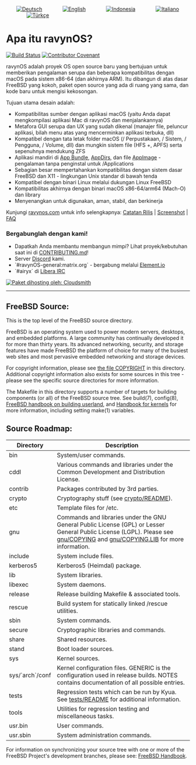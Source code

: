 
  [![Deutsch](https://img.shields.io/badge/🇩🇪-Deutsch-inactive)](https://github.com/prolixalias/ravynos/blob/potential_readme_discussion/i18n/rendered/README.de_DE.md)    [![English](https://img.shields.io/badge/🇬🇧-English-inactive)](https://github.com/prolixalias/ravynos/blob/potential_readme_discussion/i18n/rendered/README.en_GB.md)    [![Indonesia](https://img.shields.io/badge/🇮🇩-Indonesia-2ea44f)](https://github.com/prolixalias/ravynos/blob/potential_readme_discussion/i18n/rendered/README.id_ID.md)    [![Italiano](https://img.shields.io/badge/🇮🇹-Italiano-inactive)](https://github.com/prolixalias/ravynos/blob/potential_readme_discussion/i18n/rendered/README.it_IT.md)    [![Türkçe](https://img.shields.io/badge/🇹🇷-Türkçe-inactive)](https://github.com/prolixalias/ravynos/blob/potential_readme_discussion/i18n/rendered/README.tr_TR.md)     
<p align="left"><h1> Apa itu ravynOS? </h1></p>
<p>

[![Build Status](https://api.cirrus-ci.com/github/ravynsoft/ravynos.svg?branch=main)](https://cirrus-ci.com/github/ravynsoft/ravynos) [![Contributor Covenant](https://img.shields.io/badge/Contributor%20Covenant-2.1-4baaaa.svg)](CODE_OF_CONDUCT.md)

</p>

ravynOS adalah proyek OS open source baru yang bertujuan untuk memberikan pengalaman serupa dan beberapa kompatibilitas dengan macOS pada sistem x86-64 (dan akhirnya ARM). Itu dibangun di atas dasar FreeBSD yang kokoh, paket open source yang ada di ruang yang sama, dan kode baru untuk mengisi kekosongan.

Tujuan utama desain adalah:
- Kompatibilitas sumber dengan aplikasi macOS (yaitu Anda dapat mengkompilasi aplikasi Mac di ravynOS dan menjalankannya)
- Metafora GUI serupa dan UX yang sudah dikenal (manajer file, peluncur aplikasi, bilah menu atas yang mencerminkan aplikasi terbuka, dll)
- Kompatibel dengan tata letak folder macOS (&#x2F; Perpustakaan, &#x2F; Sistem, &#x2F; Pengguna, &#x2F; Volume, dll) dan mungkin sistem file (HFS +, APFS) serta sepenuhnya mendukung ZFS
- Aplikasi mandiri di [App Bundle](https:&#x2F;&#x2F;developer.apple.com&#x2F;documentation&#x2F;foundation&#x2F;bundle), [AppDirs](https:&#x2F;&#x2F;github.com&#x2F;AppImage&#x2F;AppImageKit&#x2F;wiki&#x2F;AppDir), dan file [AppImage](https:&#x2F;&#x2F;github.com&#x2F;AppImage) - pengalaman tanpa penginstal untuk &#x2F;Applications
- Sebagian besar mempertahankan kompatibilitas dengan sistem dasar FreeBSD dan X11 - lingkungan Unix standar di bawah tenda
- Kompatibel dengan binari Linux melalui dukungan Linux FreeBSD
- Kompatibilitas akhirnya dengan binari macOS x86-64&#x2F;arm64 (Mach-O) dan library
- Menyenangkan untuk digunakan, aman, stabil, dan berkinerja

Kunjungi [ravynos.com](https:&#x2F;&#x2F;ravynos.com&#x2F;) untuk info selengkapnya: [Catatan Rilis](https:&#x2F;&#x2F;ravynos.com&#x2F;releases.html) | [Screenshot](https:&#x2F;&#x2F;ravynos.com&#x2F;screenshots.html) | [FAQ](https:&#x2F;&#x2F;ravynos.com&#x2F;faq.html)

### Bergabunglah dengan kami!

* Dapatkah Anda membantu membangun mimpi? Lihat proyek&#x2F;kebutuhan saat ini di [CONTRIBUTING.md](CONTRIBUTING.md)!
* Server [Discord](https:&#x2F;&#x2F;discord.com&#x2F;invite&#x2F;8caJbAGNwY) kami.
* &#x60;#ravynOS-general:matrix.org&#x60; - bergabung melalui [Element.io](https:&#x2F;&#x2F;app.element.io&#x2F;#&#x2F;room&#x2F;%23ravynOS-general:matrix.org)
* &#x60;#airyx&#x60; di [Libera IRC](https:&#x2F;&#x2F;web.libera.chat&#x2F;?channel&#x3D;#airyx)

[![Paket dihosting oleh: Cloudsmith](https:&#x2F;&#x2F;img.shields.io&#x2F;badge&#x2F;OSS%20hosting%20by-cloudsmith-blue?logo&#x3D;cloudsmith&amp;style&#x3D;flat-square)](https:&#x2F;&#x2F;cloudsmith.com)

---

FreeBSD Source:
---------------
This is the top level of the FreeBSD source directory.

FreeBSD is an operating system used to power modern servers, desktops, and embedded platforms.
A large community has continually developed it for more than thirty years.
Its advanced networking, security, and storage features have made FreeBSD the platform of choice for many of the busiest web sites and most pervasive embedded networking and storage devices.

For copyright information, please see [the file COPYRIGHT](COPYRIGHT) in this directory.
Additional copyright information also exists for some sources in this tree - please see the specific source directories for more information.

The Makefile in this directory supports a number of targets for building components (or all) of the FreeBSD source tree.
See build(7), config(8), [FreeBSD handbook on building userland](https:&#x2F;&#x2F;docs.freebsd.org&#x2F;en&#x2F;books&#x2F;handbook&#x2F;cutting-edge&#x2F;#makeworld), and [Handbook for kernels](https:&#x2F;&#x2F;docs.freebsd.org&#x2F;en&#x2F;books&#x2F;handbook&#x2F;kernelconfig&#x2F;) for more information, including setting make(1) variables.

Source Roadmap:
---------------
| Directory | Description |
| --------- | ----------- |
| bin | System&#x2F;user commands. |
| cddl | Various commands and libraries under the Common Development and Distribution License. |
| contrib | Packages contributed by 3rd parties. |
| crypto | Cryptography stuff (see [crypto&#x2F;README](crypto&#x2F;README)). |
| etc | Template files for &#x2F;etc. |
| gnu | Commands and libraries under the GNU General Public License (GPL) or Lesser General Public License (LGPL). Please see [gnu&#x2F;COPYING](gnu&#x2F;COPYING) and [gnu&#x2F;COPYING.LIB](gnu&#x2F;COPYING.LIB) for more information. |
| include | System include files. |
| kerberos5 | Kerberos5 (Heimdal) package. |
| lib | System libraries. |
| libexec | System daemons. |
| release | Release building Makefile &amp; associated tools. |
| rescue | Build system for statically linked &#x2F;rescue utilities. |
| sbin | System commands. |
| secure | Cryptographic libraries and commands. |
| share | Shared resources. |
| stand | Boot loader sources. |
| sys | Kernel sources. |
| sys&#x2F;&#x60;arch&#x60;&#x2F;conf | Kernel configuration files. GENERIC is the configuration used in release builds. NOTES contains documentation of all possible entries. |
| tests | Regression tests which can be run by Kyua.  See [tests&#x2F;README](tests&#x2F;README) for additional information. |
| tools | Utilities for regression testing and miscellaneous tasks. |
| usr.bin | User commands. |
| usr.sbin | System administration commands. |

For information on synchronizing your source tree with one or more of the FreeBSD Project&#39;s development branches, please see: [FreeBSD Handbook](https:&#x2F;&#x2F;docs.freebsd.org&#x2F;en&#x2F;books&#x2F;handbook&#x2F;cutting-edge&#x2F;#current-stable).

